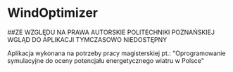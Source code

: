 # WindOptimizer

##ZE WZGLĘDU NA PRAWA AUTORSKIE POLITECHNIKI POZNAŃSKIEJ WGLĄD DO APLIKACJI TYMCZASOWO NIEDOSTĘPNY

Aplikacja wykonana na potrzeby pracy magisterskiej pt.: "Oprogramowanie symulacyjne do oceny potencjału energetycznego wiatru w Polsce"

